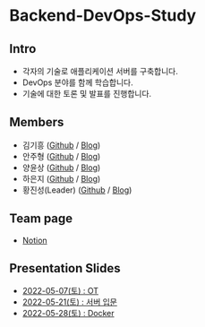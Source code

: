 # Backend-DevOps-Study

## Intro

- 각자의 기술로 애플리케이션 서버를 구축합니다.
- DevOps 분야를 함께 학습합니다.
- 기술에 대한 토론 및 발표를 진행합니다.

## Members

- 김기흥 ([Github](https://github.com/KimGiheung) / [Blog](https://aiunicorn.tistory.com/))
- 안주형 ([Github](https://github.com/dkswnkk) / [Blog](https://dkswnkk.tistory.com/))
- 양윤상 ([Github](https://github.com/yanggak12) / [Blog](https://yanggak.tistory.com))
- 하은지 ([Github](https://github.com/EunByu1) / [Blog](https://it-ss.tistory.com/))
- 황진성(Leader) ([Github](https://github.com/JinseongHwang) / [Blog](https://jinseong-dev.tistory.com/))

## Team page

- [Notion](https://jinseong-dev.notion.site/Backend-DevOps-5f544e9816e74075bb2facef3a5ec8c8)

## Presentation Slides

- [2022-05-07(토) : OT](https://www.slideshare.net/secret/3ku1pPr3IfBMNL)
- [2022-05-21(토) : 서버 입문](https://www.slideshare.net/secret/xNCNCSSWpKnSk8)
- [2022-05-28(토) : Docker](https://www.slideshare.net/secret/ZZACqB19fDL6D)
